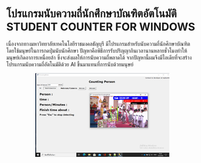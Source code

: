 # โปรแกรมนับความถี่นักศึกษาบัณฑิตอัตโนมัติ STUDENT COUNTER FOR WINDOWS
เนื่องจากทางมหาวิทยาลัยเทคโนโลยีราชมงคลธัญบุรี มีโปรแกรมสำหรับนับความถี่นักศึกษาบัณฑิต
โดยใช้มนุษย์ในการกดปุ่มนับนักศึกษา ปัญหาคือพิธีการรับปริญญากินเวลานานหลายชั่วโมงทำให้มนุษย์เกิดอาการเหนื่อยล้า
ซึ่งจะส่งผลให้การนับความถี่พลาดได้ จากปัญหานี้ผมจึงมีไอเดียที่จะสร้างโปรแกรมนับความถี่อัตโนมัติด้วย AI ขึ้นมาแทนที่การนับด้วยมนุษย์</br>
<p align="center">
  <img src="https://raw.githubusercontent.com/thekem0/countingstudent/main/Image/software1.png" width="70%" title="hover text">
</p>
